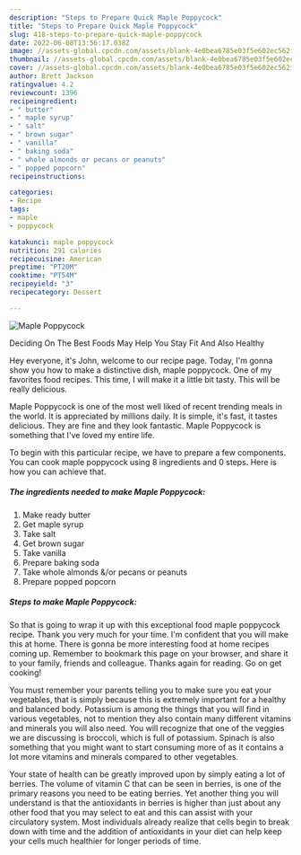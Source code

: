 ```yaml
---
description: "Steps to Prepare Quick Maple Poppycock"
title: "Steps to Prepare Quick Maple Poppycock"
slug: 418-steps-to-prepare-quick-maple-poppycock
date: 2022-06-08T13:56:17.038Z
image: //assets-global.cpcdn.com/assets/blank-4e0bea6785e03f5e602ec562f230caae08da540cada707380b4fe1bbebba43da.png
thumbnail: //assets-global.cpcdn.com/assets/blank-4e0bea6785e03f5e602ec562f230caae08da540cada707380b4fe1bbebba43da.png
cover: //assets-global.cpcdn.com/assets/blank-4e0bea6785e03f5e602ec562f230caae08da540cada707380b4fe1bbebba43da.png
author: Brett Jackson
ratingvalue: 4.2
reviewcount: 1396
recipeingredient:
- " butter"
- " maple syrup"
- " salt"
- " brown sugar"
- " vanilla"
- " baking soda"
- " whole almonds or pecans or peanuts"
- " popped popcorn"
recipeinstructions:

categories:
- Recipe
tags:
- maple
- poppycock

katakunci: maple poppycock 
nutrition: 291 calories
recipecuisine: American
preptime: "PT20M"
cooktime: "PT54M"
recipeyield: "3"
recipecategory: Dessert

---
```



![Maple Poppycock](//assets-global.cpcdn.com/assets/blank-4e0bea6785e03f5e602ec562f230caae08da540cada707380b4fe1bbebba43da.png)

Deciding On The Best Foods May Help You Stay Fit And Also Healthy

Hey everyone, it's John, welcome to our recipe page. Today, I'm gonna show you how to make a distinctive dish, maple poppycock. One of my favorites food recipes. This time, I will make it a little bit tasty. This will be really delicious.

Maple Poppycock is one of the most well liked of recent trending meals in the world. It is appreciated by millions daily. It is simple, it's fast, it tastes delicious. They are fine and they look fantastic. Maple Poppycock is something that I've loved my entire life.




To begin with this particular recipe, we have to prepare a few components. You can cook maple poppycock using 8 ingredients and 0 steps. Here is how you can achieve that.

<!--inarticleads1-->

##### The ingredients needed to make Maple Poppycock:

1. Make ready  butter
1. Get  maple syrup
1. Take  salt
1. Get  brown sugar
1. Take  vanilla
1. Prepare  baking soda
1. Take  whole almonds &amp;/or pecans or peanuts
1. Prepare  popped popcorn




<!--inarticleads2-->

##### Steps to make Maple Poppycock:





So that is going to wrap it up with this exceptional food maple poppycock recipe. Thank you very much for your time. I'm confident that you will make this at home. There is gonna be more interesting food at home recipes coming up. Remember to bookmark this page on your browser, and share it to your family, friends and colleague. Thanks again for reading. Go on get cooking!

You must remember your parents telling you to make sure you eat your vegetables, that is simply because this is extremely important for a healthy and balanced body. Potassium is among the things that you will find in various vegetables, not to mention they also contain many different vitamins and minerals you will also need. You will recognize that one of the veggies we are discussing is broccoli, which is full of potassium. Spinach is also something that you might want to start consuming more of as it contains a lot more vitamins and minerals compared to other vegetables.

Your state of health can be greatly improved upon by simply eating a lot of berries. The volume of vitamin C that can be seen in berries, is one of the primary reasons you need to be eating berries. Yet another thing you will understand is that the antioxidants in berries is higher than just about any other food that you may select to eat and this can assist with your circulatory system. Most individuals already realize that cells begin to break down with time and the addition of antioxidants in your diet can help keep your cells much healthier for longer periods of time.
